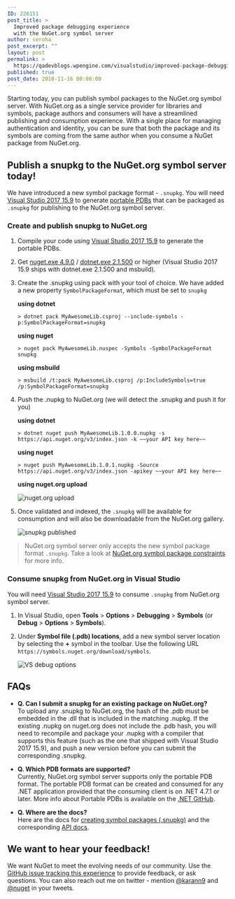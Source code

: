 ```yaml
---
ID: 226151
post_title: >
  Improved package debugging experience
  with the NuGet.org symbol server
author: seroha
post_excerpt: ""
layout: post
permalink: >
  https://qadevblogs.wpengine.com/visualstudio/improved-package-debugging-experience-with-the-nuget-org-symbol-server/
published: true
post_date: 2018-11-16 00:00:00
---
```

Starting today, you can publish symbol packages to the NuGet.org symbol server. With NuGet.org as a single service provider for libraries and symbols, package authors and consumers will have a streamlined publishing and consumption experience. With a single place for managing authentication and identity, you can be sure that both the package and its symbols are coming from the same author when you consume a NuGet package from NuGet.org.

## Publish a snupkg to the NuGet.org symbol server today!

We have introduced a new symbol package format - `.snupkg`. You will need [Visual Studio 2017 15.9][1] to generate [portable PDBs][2] that can be packaged as `.snupkg` for publishing to the NuGet.org symbol server.

### Create and publish snupkg to NuGet.org

1.  Compile your code using [Visual Studio 2017 15.9][1] to generate the portable PDBs.

2.  Get [nuget.exe 4.9.0][3] / [dotnet.exe 2.1.500][4] or higher (Visual Studio 2017 15.9 ships with dotnet.exe 2.1.500 and msbuild).

3.  Create the .snupkg using pack with your tool of choice. We have added a new property `SymbolPackageFormat`, which must be set to `snupkg`
    
    **using dotnet**
    
    `> dotnet pack MyAwesomeLib.csproj --include-symbols -p:SymbolPackageFormat=snupkg`
    
    **using nuget**
    
    `> nuget pack MyAwesomeLib.nuspec -Symbols -SymbolPackageFormat snupkg`
    
    **using msbuild**
    
    `> msbuild /t:pack MyAwesomeLib.csproj /p:IncludeSymbols=true /p:SymbolPackageFormat=snupkg`

4.  Push the .nupkg to NuGet.org (we will detect the .snupkg and push it for you)
    
    **using dotnet**
    
    `> dotnet nuget push MyAwesomeLib.1.0.0.nupkg -s https://api.nuget.org/v3/index.json -k ~~your API key here~~`
    
    **using nuget**
    
    `> nuget push MyAwesomeLib.1.0.1.nupkg -Source https://api.nuget.org/v3/index.json -apikey ~~your API key here~~`
    
    **using nuget.org upload**
    
    ![nuget.org upload][5]

5.  Once validated and indexed, the `.snupkg` will be available for consumption and will also be downloadable from the NuGet.org gallery.
    
    ![snupkg published][6]

> NuGet.org symbol server only accepts the new symbol package format `.snupkg`. Take a look at [NuGet.org symbol package constraints][7] for more info.

### Consume snupkg from NuGet.org in Visual Studio

You will need [Visual Studio 2017 15.9][1] to consume `.snupkg` from NuGet.org symbol server.

1.  In Visual Studio, open **Tools** > **Options** > **Debugging** > **Symbols** (or **Debug** > **Options** > **Symbols**).

2.  Under **Symbol file (.pdb) locations**, add a new symbol server location by selecting the **+** symbol in the toolbar. Use the following URL `https://symbols.nuget.org/download/symbols`.
    
    ![VS debug options][8]

## FAQs

*   **Q. Can I submit a snupkg for an existing package on NuGet.org?**  
    To upload any .snupkg to NuGet.org, the hash of the .pdb must be embedded in the .dll that is included in the matching .nupkg. If the existing .nupkg on nuget.org does not include the .pdb hash, you will need to recompile and package your .nupkg with a compiler that supports this feature (such as the one that shipped with Visual Studio 2017 15.9), and push a new version before you can submit the corresponding .snupkg.

*   **Q. Which PDB formats are supported?**  
    Currently, NuGet.org symbol server supports only the portable PDB format. The portable PDB format can be created and consumed for any .NET application provided that the consuming client is on .NET 4.7.1 or later. More info about Portable PDBs is available on the [.NET GitHub][2].

*   **Q. Where are the docs?**  
    Here are the docs for [creating symbol packages (.snupkg)][9] and the corresponding [API docs][10].

## We want to hear your feedback!

We want NuGet to meet the evolving needs of our community. Use the [GitHub issue tracking this experience][11] to provide feedback, or ask questions. You can also reach out me on twitter - mention [@karann9][12] and [@nuget][13] in your tweets.

 [1]: https://docs.microsoft.com/en-us/visualstudio/releasenotes/vs2017-relnotes
 [2]: https://github.com/dotnet/core/blob/master/Documentation/diagnostics/portable_pdb.md
 [3]: https://www.nuget.org/downloads
 [4]: https://www.microsoft.com/net/download/dotnet-core/2.2
 [5]: https://devblogs.microsoft.com/nuget/wp-content/uploads/sites/49/2019/05/nuget_upload.png
 [6]: https://devblogs.microsoft.com/nuget/wp-content/uploads/sites/49/2019/05/snupkg_download.png
 [7]: https://docs.microsoft.com/en-us/nuget/create-packages/symbol-packages-snupkg#nugetorg-symbol-package-constraints
 [8]: https://devblogs.microsoft.com/nuget/wp-content/uploads/sites/49/2019/05/vs-nuget-symbol-server.png
 [9]: https://docs.microsoft.com/en-us/nuget/create-packages/symbol-packages-snupkg
 [10]: https://docs.microsoft.com/en-us/nuget/api/symbol-package-publish-resource
 [11]: https://github.com/NuGet/Home/issues/6104
 [12]: https://twitter.com/karann9
 [13]: https://twitter.com/nuget